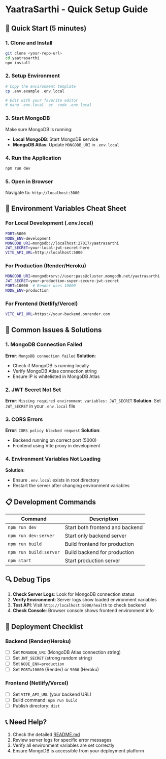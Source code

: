 # YaatraSarthi - Quick Setup Guide

## 🚀 Quick Start (5 minutes)

### 1. Clone and Install
```bash
git clone <your-repo-url>
cd yaatrasarthi
npm install
```

### 2. Setup Environment
```bash
# Copy the environment template
cp .env.example .env.local

# Edit with your favorite editor
# nano .env.local  or  code .env.local
```

### 3. Start MongoDB
Make sure MongoDB is running:
- **Local MongoDB**: Start MongoDB service
- **MongoDB Atlas**: Update `MONGODB_URI` in `.env.local`

### 4. Run the Application
```bash
npm run dev
```

### 5. Open in Browser
Navigate to: `http://localhost:3000`

## 🔧 Environment Variables Cheat Sheet

### For Local Development (.env.local)
```bash
PORT=5000
NODE_ENV=development
MONGODB_URI=mongodb://localhost:27017/yaatrasarthi
JWT_SECRET=your-local-jwt-secret-here
VITE_API_URL=http://localhost:5000
```

### For Production (Render/Heroku)
```bash
MONGODB_URI=mongodb+srv://user:pass@cluster.mongodb.net/yaatrasarthi
JWT_SECRET=your-production-super-secure-jwt-secret
PORT=10000  # Render uses 10000
NODE_ENV=production
```

### For Frontend (Netlify/Vercel)
```bash
VITE_API_URL=https://your-backend.onrender.com
```

## 🐛 Common Issues & Solutions

### 1. MongoDB Connection Failed
**Error**: `MongoDB connection failed`
**Solution**: 
- Check if MongoDB is running locally
- Verify MongoDB Atlas connection string
- Ensure IP is whitelisted in MongoDB Atlas

### 2. JWT Secret Not Set
**Error**: `Missing required environment variables: JWT_SECRET`
**Solution**: Set `JWT_SECRET` in your `.env.local` file

### 3. CORS Errors
**Error**: `CORS policy blocked request`
**Solution**: 
- Backend running on correct port (5000)
- Frontend using Vite proxy in development

### 4. Environment Variables Not Loading
**Solution**: 
- Ensure `.env.local` exists in root directory
- Restart the server after changing environment variables

## 📋 Development Commands

| Command | Description |
|---------|-------------|
| `npm run dev` | Start both frontend and backend |
| `npm run dev:server` | Start only backend server |
| `npm run build` | Build frontend for production |
| `npm run build:server` | Build backend for production |
| `npm start` | Start production server |

## 🔍 Debug Tips

1. **Check Server Logs**: Look for MongoDB connection status
2. **Verify Environment**: Server logs show loaded environment variables
3. **Test API**: Visit `http://localhost:5000/health` to check backend
4. **Check Console**: Browser console shows frontend environment info

## 🚀 Deployment Checklist

### Backend (Render/Heroku)
- [ ] Set `MONGODB_URI` (MongoDB Atlas connection string)
- [ ] Set `JWT_SECRET` (strong random string)
- [ ] Set `NODE_ENV=production`
- [ ] Set `PORT=10000` (Render) or `5000` (Heroku)

### Frontend (Netlify/Vercel)
- [ ] Set `VITE_API_URL` (your backend URL)
- [ ] Build command: `npm run build`
- [ ] Publish directory: `dist`

## 📞 Need Help?

1. Check the detailed [README.md](./README.md)
2. Review server logs for specific error messages
3. Verify all environment variables are set correctly
4. Ensure MongoDB is accessible from your deployment platform
